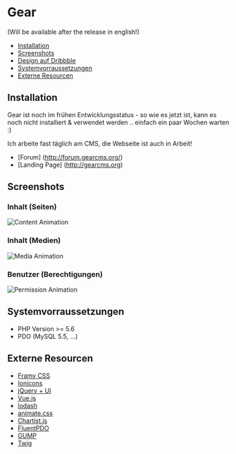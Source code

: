 # Gear
(Will be available after the release in english!)

* [Installation](#installation)
* [Screenshots](#screenshots)
* [Design auf Dribbble](https://dribbble.com/aaroniker/projects/415861-Gear)
* [Systemvorraussetzungen](#systemvorraussetzungen)
* [Externe Resourcen](#externe-resourcen)

## Installation

Gear ist noch im frühen Entwicklungsstatus - so wie es jetzt ist, kann es noch nicht installiert & verwendet werden .. einfach ein paar Wochen warten :)

Ich arbeite fast täglich am CMS, die Webseite ist auch in Arbeit!

* [Forum] (http://forum.gearcms.org/)
* [Landing Page] (http://gearcms.org)

## Screenshots

### Inhalt (Seiten)
![Content Animation](https://raw.githubusercontent.com/aaroniker/gear-cms/master/media/content.gif "Media Animation")
### Inhalt (Medien)
![Media Animation](https://raw.githubusercontent.com/aaroniker/gear-cms/master/media/media.gif "Media Animation")
### Benutzer (Berechtigungen)
![Permission Animation](https://raw.githubusercontent.com/aaroniker/gear-cms/master/media/permission.gif "Permission Animation")

## Systemvorraussetzungen

*  PHP Version >= 5.6
*  PDO (MySQL 5.5, ...)

## Externe Resourcen

* [Framy CSS](http://www.framycss.org/)
* [Ionicons](http://ionicons.com/)
* [jQuery + UI](https://jquery.com/)
* [Vue.js](http://vuejs.org/)
* [lodash](https://github.com/lodash/lodash)
* [animate.css](https://github.com/daneden/animate.css)
* [Chartist.js](http://gionkunz.github.io/chartist-js/index.html)
* [FluentPDO](https://github.com/envms/fluentpdo)
* [GUMP](https://github.com/Wixel/GUMP)
* [Twig](http://twig.sensiolabs.org/)
